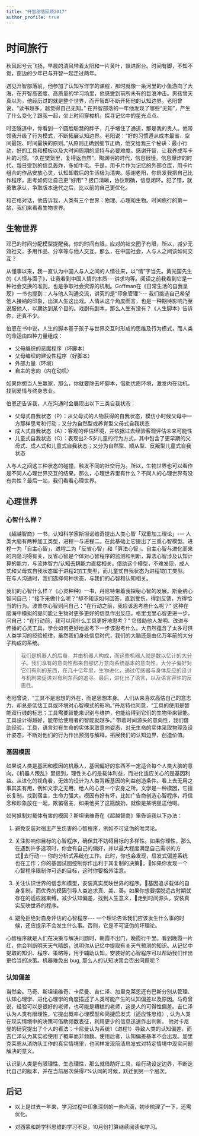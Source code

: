 ```yaml
---
title: "开智部落回顾2017"
author_profile: true
---
```


# 时间旅行

秋风起兮云飞扬，早晨的清风带着太阳和一片黄叶，飘进窗台。时间有脚，不知不觉，窗边的少年已与开智一起走过两年。

遇见开智部落前，他参加了认知写作学的课程，那时就像一条河里的小鱼游向了大海，在开智高密度、高质量的学习场里，他感受到前所未有的巨浪冲击。男孩曾天真以为，他经历过的就是整个世界，而开智却不断开拓他的认知边界。老阳曾说，“读书越多，越觉得自己无知。” 在开智部落的一年他发现了哪些“无知”，产生了什么变化？跟我一起，坐上时间穿梭机，探寻记忆中的星光点点。

时空隧道中，你看到一个圆脸聪慧的胖子，几乎堵住了通道，那是我的贵人。他带领我升级了行为模式，不断拓展认知边界。老阳说：“好的习惯遵从成本最省、空间最短、时间最快的原则。”从原则正确到细节正确，他交给我三个秘诀：最小行动，好的工具和模板以及大时间周期的坚持与必要难度。感谢开智，让我养成写卡片的习惯。“久在樊笼里，复得返自然”，陶渊明的时代，信息很慢。信息爆炸的时代，每日受到的信息轰炸，多如牛毛。于是，用卡片作为记忆的外部仓库，用卡片组合的作品安放心灵，认知卸载后的生活极为清爽。感谢老阳，你启发我把自己比作程序，思考如何让自己更“好用”？接口清晰，协议明确，信息闭环。犯了错，就勇敢承认，争取版本迭代之后，比以前的自己更优化。

和芒格对话，他告诉我，人类有三个世界：物理、心理和生物。时间旅行的第一站，我们来看看生物世界。

## 生物世界

邓巴的时间分配模型提醒我，你的时间有限，应对的社交圈子有限，所以，减少无效社交，多用作品、分享等与他人交互。那么，在中国社会，人与人之间该如何交互？

从懂事以来，我一直认为中国人与人之间的人情往来，以“情”字当先。黄光国先生的《人情与面子》，让我看到中国人情的本质---讲求均等。阅读之前我看到它是一种社会交换的准则，也是争取社会资源的机制。Goffman在《日常生活的自我呈现》一书也提到：人与他人沟通交流，讲究的是“印象管理”--- 我们挑选自己希望他人接纳的印象，出演人生这出戏。人情从这个角度而言，也是一种期待影响乃至说服他人，以期达到某个目的。戏剧有剧本，那么人生有没有？《人生脚本》告诉你，还真不少。

伯恩在书中说，人生的脚本基于孩子与世界交互时形成的思维及行为模式，而人类的命运由四种力量组成：
- 父母编织的恶魔程序（坏脚本）
- 父母编织的建设性程序（好脚本）
- 外部力量（环境）
- 自主的志向（内在动机）

如果你想当人生赢家，那么，你就要除去坏脚本，借助优质环境，激发内在动机，找到爱情与终身志业。

伯恩还告诉我，人在沟通时会展现出以下三类自我状态：

- 父母式自我状态（P）：从父母式的人物获得的自我状态，模仿小时候父母中一方那样思考和行动；又分为自然型或养育型父母式自我状态
- 成人式自我状态（A）：客观的评估环境，并依据过去经验客观评估未来可能性
- 儿童式自我状态（C）：表现出2-5岁儿童的行为方式，其中包含了更早期的父母式、成人式和儿童式自我状态；又分为自然型、顺从型、反叛型儿童式自我状态

人与人之间这三种状态的碰撞，触发不同的社交行为。所以，生物世界也可以看作是不同人心理世界交互的结果。那么，心理世界里有什么？不同人的心理世界有没有共性？最后一站，我们看看心理世界。

## 心理世界

### 心智什么样？
《超越智商》一书，认知科学家斯坦诺维奇提出人类心智「双重加工理论」--- 人类大脑有两种加工类型，进程一与进程二。在此基础上它提出了三重心智模型。进程一为「自主心智」，进程二为「反省心智」和「算法心智」。自主心智与进化而来的内隐习得有关，反省心智是个体对心智程序的监测和判断，算法心智涉及认知计算的能力，与流体智力/认知去耦能力直接相关。借助这个模型，不难发现，成人式和父母式自我状态属于进程2加工类型，而儿童式自我状态为进程1加工类型。在与人沟通时，我们选择何种状态，与我们的心智和认知相关。

我们的心智什么样？《心灵种种》一书，丹尼特带着我探秘心智的发展。斯金纳心智问自己：“接下来做什么呢？“却不知该如何回答，直到受伤，得到反馈，方得恰当的行为。波普尔心智则问自己："在行动之前，我应该思考些什么呢？“ 这种在脑海中模拟的提问能让生物对更多更好的信息作出反应。格里戈里心智更进一步，问自己：“在行动前，我可以用什么工具更好地思考？” 它借助他人发明、改进与传播的心灵工具，学会如何更好地思考下一步该思考什么。大自然蕴含了太多可供人类学习的经验规律，虽然我们身处信息时代，我们的大脑还是由亿万年前的大分子构成的系统。
> 我们是机器人的后裔，并由机器人构成，而这些机器人就是数以亿计的大分子。我们享有的意向性都来自那亿万意向系统基本的意向性。大分子偏好对它们有利的东西，在几十亿年里，生物进化，通过传感器与身体反应的设计与机制来促进对有利东西的追寻。最后，进化出了语言，以及语言容许的反思性。

老阳曾说，“工具不是思想的外在，而是思想本身。 人们从来喜欢高估自己的意志力，却总是低估工具或环境对心智模式的影响。”丹尼特也同意，“工具的使用是智能双行线的标志；工具需要智能来识别与维护，也能给得到它们的生物带来智能。工具设计得越好，能带给使用者的智能就越多。” 带着时间源头的意向性，我们借助经验，工具，语言对有生命的实体采取意向姿态，对无生命的实体采取物理及设计姿态，不断对他们的行为作出预测与解释，拓展我们的认知边界，创造价值。


### 基因模因
如果说人类是基因和模因的机器人，基因偏好的东西不一定适合每个人类大脑的意向。《机器人叛乱》里提到，理性关心的是载体利益，而进化适应关心的是基因利益。从进化的视角看，无效的设计为人类背叛基因的利益创造条件。看上去无用之事其实有用，例如文学之无用，给人的心灵一个安身之所。文学是一种模因，它擅长复制，找到宿主，生命力强大。模因有好有坏，比如广告商创造心智程序，将信念和形象放在一起，欺骗宿主，如果他买了这瓶酸奶，就像是某明星送他喝。

如何抵制对载体有害的模因？斯坦诺维奇在《超越智商》里告诉我以下办法：

1. 避免安装对宿主产生伤害的心智程序，例如不可证伪的唯灵论。

2. 关注影响你目标的心智程序，确保其不妨碍目标的多样性。如果你理性，那么在遇到许多选项时，你会有自己的偏好，并以最大程度满足自己需求的方式去行动--- 你的分析式系统在工作。此时，你也会发现，启发式偏差系统也在工作；你的基因试图控制你作出利于其复制的决策。如果你发现一个心智程序限制你可选的目标，这时你要格外注意。

3. 关注认识世界的信念和模型，安装真实反映世界的程序。基因追求载体的自身复制，而优秀的模因引导人类追求真、美、善。如果你想要摆脱远古时期就存在的适应器束缚，减少认知偏差，找到人生意义，走到时间源头，安装真实反映世界的程序。

4. 避免拒绝对自身评估的心智程序--- 一个理论告诉我们应该发生什么事的时候，还应提示不会发生什么事。否则，它是不可证伪的坏理论。


心智程序就是人们在决策与解决问题时，朝霞不出门，晚霞行千里。看到晚霞一片红，你会判断明天天气晴朗，说明你从记忆中提取有关天气预测的知识。从记忆中提取的知识、程序、策略等，用于辅助认知。安装好的心智程序可以帮助我们作出更恰当的决策。机器难免出 bug, 那么人的认知决策会否出问题呢？

### 认知偏差

当然会。马奇、斯坦诺维奇、卡尼曼、吉仁泽、加里克莱恩还有巴斯分别从管理、认知心理学、进化心理学的角度描述了人类可能产生的认知偏差以及原因。马奇曾说，经验可以是很好的老师，也可能是糟糕的老师，这是人的可得性偏差。吉仁泽认为人类有限理性，它提出概率心理模型和简捷启发式（适应性思维）, 认为人类在现实情境中的决策可借助频数表征，利用更少的信息迅速作出判断。 他对卡尼曼的研究提出了个人的看法；卡尼曼认为系统1（进程1）导致人类的认知偏差，而吉仁泽认为其实验使用了概率而非频数。使用后者，认知偏差基本不会出现。加里克莱恩从消防队工作的真实情境里，也同样发现简洁启发式对特定情境中现实问题解决的意义。

认识到人类是有限理性、生态理性，那么就借助好工具，给行动设定边界，不断迭代自己的版本，并在当前层次获得7%认同的时候，跃迁到另一个层次。

## 后记

- 以上是过去一年来，学习过程中印象深刻的一些点滴，初步梳理了一下，还需优化。

- 对西蒙和跨学科思维的学习不足，10月份打算继续阅读和学习。
 


